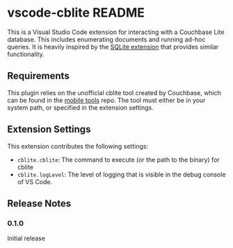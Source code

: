 # vscode-cblite README

This is a Visual Studio Code extension for interacting with a Couchbase Lite database.  This includes enumerating documents and running ad-hoc queries.  It is heavily inspired by the [SQLite extension](https://github.com/AlexCovizzi/vscode-sqlite/) that provides similar functionality.

## Requirements

This plugin relies on the unofficial cblite tool created by Couchbase, which can be found in the [mobile tools](https://github.com/couchbaselabs/couchbase-mobile-tools) repo.  The tool must either be in your system path, or specified in the extension settings.

## Extension Settings

This extension contributes the following settings:

* `cblite.cblite`: The command to execute (or the path to the binary) for cblite
* `cblite.logLevel`: The level of logging that is visible in the debug console of VS Code.

## Release Notes

### 0.1.0

Initial release